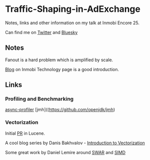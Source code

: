 # Traffic-Shaping-in-AdExchange
Notes, links and other information on my talk at Inmobi Encore 25.

Can find me on [Twitter](https://x.com/sudheerbhat) and [Bluesky](https://bsky.app/profile/sudheerbhat.bsky.social)

## Notes
Fanout is a hard problem which is amplified by scale.

[Blog](https://technology.inmobi.com/articles/2025/04/04/dsp-routing-dilemma-balancing-qps-constraints-and-profitability-at-scale) on Inmobi Technology page is a good introduction.

## Links
### Profiling and Benchmarking
[async-profiler](https://github.com/async-profiler/async-profiler)
[jmh]((https://github.com/openjdk/jmh)

### Vectorization
Initial [PR](https://github.com/apache/lucene/pull/12311) in Lucene.

A cool blog series by Danis Bakhvalov - [Introduction to Vectorization](https://easyperf.net/blog/2017/10/24/Vectorization_part1)

Some great work by Daniel Lemire around [SWAR](https://lemire.me/blog/?s=swar) and [SIMD](https://lemire.me/blog/?s=SIMD)

